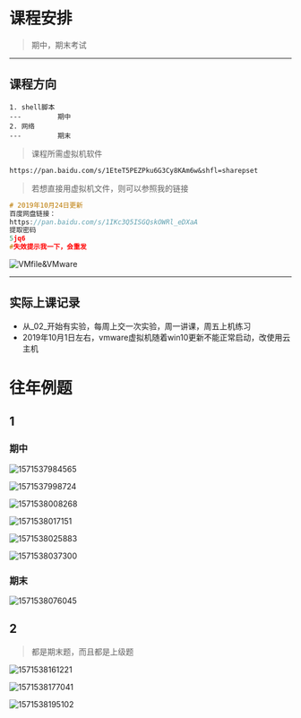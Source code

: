 # 课程安排

> 期中，期末考试

---

## 课程方向

```
1. shell脚本
---			期中
2. 网络
---			期末
```

> 课程所需虚拟机软件

```
https://pan.baidu.com/s/1EteT5PEZPku6G3Cy8KAm6w&shfl=sharepset
```

> 若想直接用虚拟机文件，则可以参照我的链接

```c
# 2019年10月24日更新
百度网盘链接：
https://pan.baidu.com/s/1IKc3Q5ISGQskOWRl_eDXaA
提取密码
5jq6
#失效提示我一下，会重发
```

![VMfile&VMware](./images/image-20191024122809156.png)

---

## 实际上课记录

- 从_02_开始有实验，每周上交一次实验，周一讲课，周五上机练习
- 2019年10月1日左右，vmware虚拟机随着win10更新不能正常启动，改使用云主机

# 往年例题

## 1 

### 期中

![1571537984565](images/1571537984565.png)

![1571537998724](images/1571537998724.png)

![1571538008268](images/1571538008268.png)

![1571538017151](images/1571538017151.png)

![1571538025883](images/1571538025883.png)

![1571538037300](images/1571538037300.png)

### 期末

![1571538076045](images/1571538076045.png)

## 2

> 都是期末题，而且都是上级题

![1571538161221](images/1571538161221.png)

![1571538177041](images/1571538177041.png)

![1571538195102](images/1571538195102.png)

